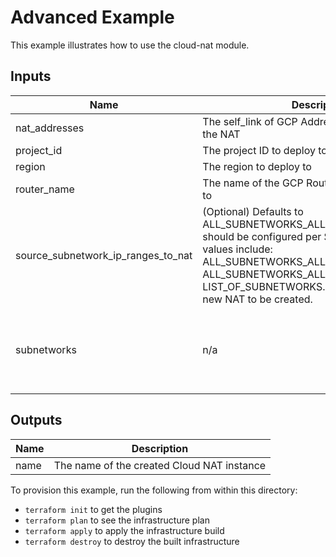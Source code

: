 # Advanced Example

This example illustrates how to use the cloud-nat module.

<!-- BEGINNING OF PRE-COMMIT-TERRAFORM DOCS HOOK -->
## Inputs

| Name | Description | Type | Default | Required |
|------|-------------|------|---------|:--------:|
| nat\_addresses | The self\_link of GCP Addresses to associate with the NAT | `list(string)` | `[]` | no |
| project\_id | The project ID to deploy to | `any` | n/a | yes |
| region | The region to deploy to | `any` | n/a | yes |
| router\_name | The name of the GCP Router to associate the NAT to | `any` | n/a | yes |
| source\_subnetwork\_ip\_ranges\_to\_nat | (Optional) Defaults to ALL\_SUBNETWORKS\_ALL\_IP\_RANGES. How NAT should be configured per Subnetwork. Valid values include: ALL\_SUBNETWORKS\_ALL\_IP\_RANGES, ALL\_SUBNETWORKS\_ALL\_PRIMARY\_IP\_RANGES, LIST\_OF\_SUBNETWORKS. Changing this forces a new NAT to be created. | `string` | `"ALL_SUBNETWORKS_ALL_IP_RANGES"` | no |
| subnetworks | n/a | <pre>list(object({<br>    name                     = string,<br>    source_ip_ranges_to_nat  = list(string)<br>    secondary_ip_range_names = list(string)<br>  }))</pre> | `[]` | no |

## Outputs

| Name | Description |
|------|-------------|
| name | The name of the created Cloud NAT instance |

<!-- END OF PRE-COMMIT-TERRAFORM DOCS HOOK -->

To provision this example, run the following from within this directory:

- `terraform init` to get the plugins
- `terraform plan` to see the infrastructure plan
- `terraform apply` to apply the infrastructure build
- `terraform destroy` to destroy the built infrastructure
